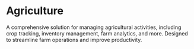 # Agriculture
A comprehensive solution for managing agricultural activities, including crop tracking, inventory management, farm analytics, and more. Designed to streamline farm operations and improve productivity.
